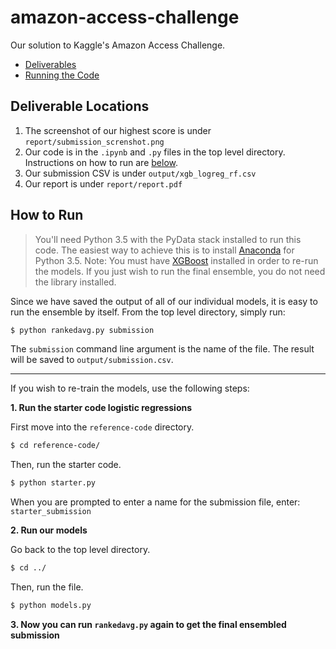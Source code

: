 # amazon-access-challenge
Our solution to Kaggle's Amazon Access Challenge.

- [Deliverables](#deliverable-locations)
- [Running the Code](#how-to-run)

## Deliverable Locations
1. The screenshot of our highest score is under `report/submission_screnshot.png`
2. Our code is in the `.ipynb` and `.py` files in the top level directory. Instructions on how to run are [below](#how-to-run).
3. Our submission CSV is under `output/xgb_logreg_rf.csv`
4. Our report is under `report/report.pdf`

## How to Run
> You'll need Python 3.5 with the PyData stack installed to run this code. The easiest way to achieve this is to install [Anaconda](https://www.continuum.io/downloads) for Python 3.5.
> Note: You must have [XGBoost](https://xgboost.readthedocs.io/en/latest/) installed in order to re-run the models. If you just wish to run the final ensemble, you do not need the library installed.

Since we have saved the output of all of our individual models, it is easy to run the ensemble by itself. From the top level directory, simply run:

```bash
$ python rankedavg.py submission
```

The `submission` command line argument is the name of the file. The result will be saved to `output/submission.csv`.

---

If you wish to re-train the models, use the following steps:

**1. Run the starter code logistic regressions**

First move into the `reference-code` directory.

```bash
$ cd reference-code/
```

Then, run the starter code.

```bash
$ python starter.py
```

When you are prompted to enter a name for the submission file, enter: `starter_submission`

**2. Run our models**

Go back to the top level directory.

```bash
$ cd ../
```

Then, run the file.

```bash
$ python models.py
```

**3. Now you can run `rankedavg.py` again to get the final ensembled submission**
